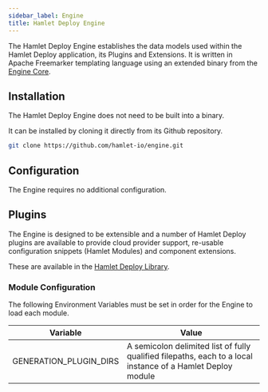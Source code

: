 ```yaml
---
sidebar_label: Engine
title: Hamlet Deploy Engine
---
```

The Hamlet Deploy Engine establishes the data models used within the Hamlet Deploy application, its Plugins and Extensions. It is written in Apache Freemarker templating language using an extended binary from the [Engine Core](./engine_core).

## Installation

The Hamlet Deploy Engine does not need to be built into a binary.

It can be installed by cloning it directly from its Github repository.

```bash
git clone https://github.com/hamlet-io/engine.git
```

## Configuration

The Engine requires no additional configuration.

## Plugins

The Engine is designed to be extensible and a number of Hamlet Deploy plugins are available to provide cloud provider support, re-usable configuration snippets (Hamlet Modules) and component extensions.

These are available in the [Hamlet Deploy Library](https://github.com/hamlet-io/hamlet-library).

### Module Configuration

The following Environment Variables must be set in order for the Engine to load each module.

| Variable                | Value                                                                                                       |
|-------------------------|-------------------------------------------------------------------------------------------------------------|
| GENERATION_PLUGIN_DIRS  | A semicolon delimited list of fully qualified filepaths, each to a local instance of a Hamlet Deploy module |
